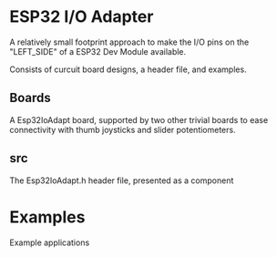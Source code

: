 # ESP32 I/O Adapter

A relatively small footprint approach to make the I/O pins on the "LEFT_SIDE" of a ESP32 Dev Module available.

Consists of curcuit board designs, a header file, and examples.

## Boards
A Esp32IoAdapt board, supported by two other trivial boards to ease connectivity with thumb joysticks and slider potentiometers.

## src
The Esp32IoAdapt.h header file, presented as a component

# Examples
Example applications

